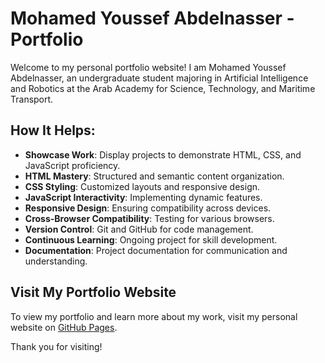 # Mohamed Youssef Abdelnasser - Portfolio

Welcome to my personal portfolio website! I am Mohamed Youssef Abdelnasser, an undergraduate student majoring in Artificial Intelligence and Robotics at the Arab Academy for Science, Technology, and Maritime Transport.

## How It Helps:

-   **Showcase Work**: Display projects to demonstrate HTML, CSS, and JavaScript proficiency.
-   **HTML Mastery**: Structured and semantic content organization.
-   **CSS Styling**: Customized layouts and responsive design.
-   **JavaScript Interactivity**: Implementing dynamic features.
-   **Responsive Design**: Ensuring compatibility across devices.
-   **Cross-Browser Compatibility**: Testing for various browsers.
-   **Version Control**: Git and GitHub for code management.
-   **Continuous Learning**: Ongoing project for skill development.
-   **Documentation**: Project documentation for communication and understanding.

## Visit My Portfolio Website

To view my portfolio and learn more about my work, visit my personal website on [GitHub Pages](https://momad-y.github.io/).

Thank you for visiting!
